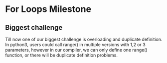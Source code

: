 # For Loops Milestone

## Biggest challenge

Till now one of our biggest challenge is overloading and duplicate definition. In python3, users could call range() in multiple versions with 1,2 or 3 parameters, however in our compiler, we can only define one range() function, or there will be duplicate definition problems.
